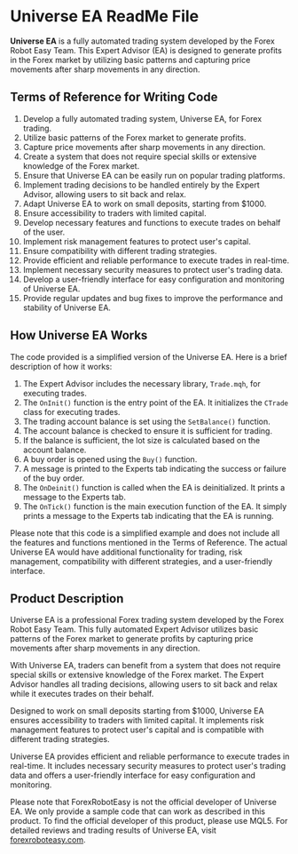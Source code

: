 # Universe EA ReadMe File

**Universe EA** is a fully automated trading system developed by the Forex Robot Easy Team. This Expert Advisor (EA) is designed to generate profits in the Forex market by utilizing basic patterns and capturing price movements after sharp movements in any direction.

## Terms of Reference for Writing Code

1. Develop a fully automated trading system, Universe EA, for Forex trading.
2. Utilize basic patterns of the Forex market to generate profits.
3. Capture price movements after sharp movements in any direction.
4. Create a system that does not require special skills or extensive knowledge of the Forex market.
5. Ensure that Universe EA can be easily run on popular trading platforms.
6. Implement trading decisions to be handled entirely by the Expert Advisor, allowing users to sit back and relax.
7. Adapt Universe EA to work on small deposits, starting from $1000.
8. Ensure accessibility to traders with limited capital.
9. Develop necessary features and functions to execute trades on behalf of the user.
10. Implement risk management features to protect user's capital.
11. Ensure compatibility with different trading strategies.
12. Provide efficient and reliable performance to execute trades in real-time.
13. Implement necessary security measures to protect user's trading data.
14. Develop a user-friendly interface for easy configuration and monitoring of Universe EA.
15. Provide regular updates and bug fixes to improve the performance and stability of Universe EA.

## How Universe EA Works

The code provided is a simplified version of the Universe EA. Here is a brief description of how it works:

1. The Expert Advisor includes the necessary library, `Trade.mqh`, for executing trades.
2. The `OnInit()` function is the entry point of the EA. It initializes the `CTrade` class for executing trades.
3. The trading account balance is set using the `SetBalance()` function.
4. The account balance is checked to ensure it is sufficient for trading.
5. If the balance is sufficient, the lot size is calculated based on the account balance.
6. A buy order is opened using the `Buy()` function.
7. A message is printed to the Experts tab indicating the success or failure of the buy order.
8. The `OnDeinit()` function is called when the EA is deinitialized. It prints a message to the Experts tab.
9. The `OnTick()` function is the main execution function of the EA. It simply prints a message to the Experts tab indicating that the EA is running.

Please note that this code is a simplified example and does not include all the features and functions mentioned in the Terms of Reference. The actual Universe EA would have additional functionality for trading, risk management, compatibility with different strategies, and a user-friendly interface.

## Product Description

Universe EA is a professional Forex trading system developed by the Forex Robot Easy Team. This fully automated Expert Advisor utilizes basic patterns of the Forex market to generate profits by capturing price movements after sharp movements in any direction.

With Universe EA, traders can benefit from a system that does not require special skills or extensive knowledge of the Forex market. The Expert Advisor handles all trading decisions, allowing users to sit back and relax while it executes trades on their behalf.

Designed to work on small deposits starting from $1000, Universe EA ensures accessibility to traders with limited capital. It implements risk management features to protect user's capital and is compatible with different trading strategies.

Universe EA provides efficient and reliable performance to execute trades in real-time. It includes necessary security measures to protect user's trading data and offers a user-friendly interface for easy configuration and monitoring.

Please note that ForexRobotEasy is not the official developer of Universe EA. We only provide a sample code that can work as described in this product. To find the official developer of this product, please use MQL5. For detailed reviews and trading results of Universe EA, visit [forexroboteasy.com](https://forexroboteasy.com/forex-robot-review/universe-ea-review-a-professional-forex-traders-perspective/).
